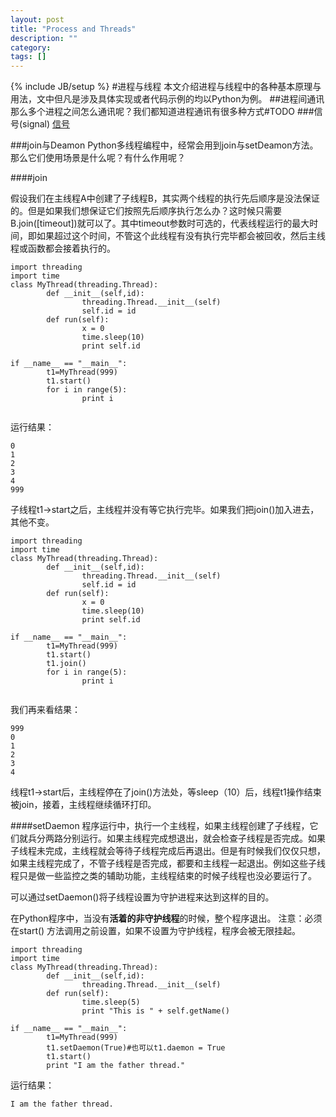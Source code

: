 ```yaml
---
layout: post
title: "Process and Threads"
description: ""
category: 
tags: []
---
```

{% include JB/setup %}
#进程与线程
本文介绍进程与线程中的各种基本原理与用法，文中但凡是涉及具体实现或者代码示例的均以Python为例。
##进程间通讯
那么多个进程之间怎么通讯呢？我们都知道进程通讯有很多种方式#TODO
###信号(signal)
[信号](http://blog.csdn.net/jhonguy/article/details/7716257)

###join与Deamon
Python多线程编程中，经常会用到join与setDeamon方法。那么它们使用场景是什么呢？有什么作用呢？

####join

假设我们在主线程A中创建了子线程B，其实两个线程的执行先后顺序是没法保证的。但是如果我们想保证它们按照先后顺序执行怎么办？这时候只需要B.join([timeout])就可以了。其中timeout参数时可选的，代表线程运行的最大时间，即如果超过这个时间，不管这个此线程有没有执行完毕都会被回收，然后主线程或函数都会接着执行的。

```
import threading
import time
class MyThread(threading.Thread):
        def __init__(self,id):
                threading.Thread.__init__(self)
                self.id = id
        def run(self):
                x = 0
                time.sleep(10)
                print self.id

if __name__ == "__main__":
        t1=MyThread(999)
        t1.start()
        for i in range(5):
                print i
                
```

运行结果：

```
0
1
2
3
4
999
```
子线程t1->start之后，主线程并没有等它执行完毕。如果我们把join()加入进去，其他不变。

```
import threading
import time
class MyThread(threading.Thread):
        def __init__(self,id):
                threading.Thread.__init__(self)
                self.id = id
        def run(self):
                x = 0
                time.sleep(10)
                print self.id

if __name__ == "__main__":
        t1=MyThread(999)
        t1.start()
        t1.join()
        for i in range(5):
                print i
                
```

我们再来看结果：

```
999
0
1
2
3
4
```
线程t1->start后，主线程停在了join()方法处，等sleep（10）后，线程t1操作结束被join，接着，主线程继续循环打印。

####setDaemon
程序运行中，执行一个主线程，如果主线程创建了子线程，它们就兵分两路分别运行。如果主线程完成想退出，就会检查子线程是否完成。如果子线程未完成，主线程就会等待子线程完成后再退出。但是有时候我们仅仅只想，如果主线程完成了，不管子线程是否完成，都要和主线程一起退出。例如这些子线程只是做一些监控之类的辅助功能，主线程结束的时候子线程也没必要运行了。

可以通过setDaemon()将子线程设置为守护进程来达到这样的目的。

在Python程序中，当没有**活着的非守护线程**的时候，整个程序退出。
注意：必须在start() 方法调用之前设置，如果不设置为守护线程，程序会被无限挂起。

```
import threading
import time
class MyThread(threading.Thread):
        def __init__(self,id):
                threading.Thread.__init__(self)
        def run(self):
                time.sleep(5)
                print "This is " + self.getName()
 
if __name__ == "__main__":
        t1=MyThread(999)
        t1.setDaemon(True)#也可以t1.daemon = True
        t1.start()
        print "I am the father thread."
```
运行结果：

```
I am the father thread.
```

